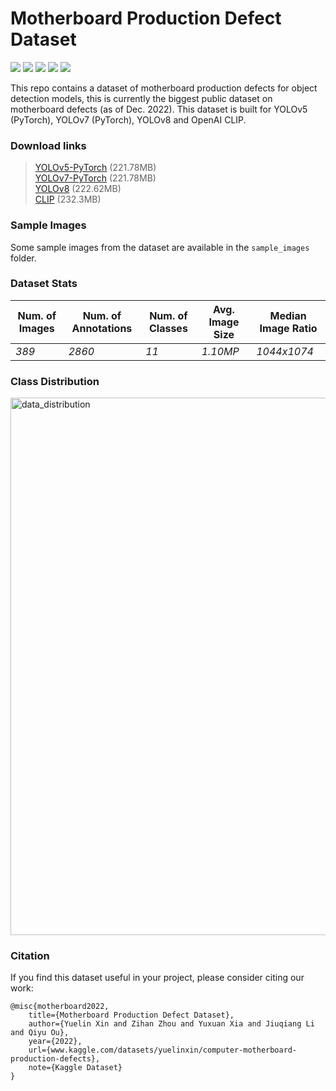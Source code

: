 # Motherboard Production Defect Dataset
<img src="https://img.shields.io/badge/DOI-kaggle-red.svg?logo=LOGO"> <img src="https://img.shields.io/badge/YOLOv5-Yes-blueviolet.svg?logo=LOGO"> <img src="https://img.shields.io/badge/YOLOv7-Yes-COLOR.svg?logo=LOGO"> <img src="https://img.shields.io/badge/YOLOv8-Yes-orange.svg?logo=LOGO"> <img src="https://img.shields.io/badge/CLIP-Yes-pink.svg?logo=LOGO">          

This repo contains a dataset of motherboard production defects for object detection models, 
this is currently the biggest public dataset on motherboard defects (as of Dec. 2022). 
This dataset is built for YOLOv5 (PyTorch), YOLOv7 (PyTorch), YOLOv8 and OpenAI CLIP.  

### Download links
> [YOLOv5-PyTorch](https://drive.google.com/file/d/1LkM2NKS0i7NPM5-MMLFdsqg2GvKq7VGw/view?usp=drive_link) (221.78MB)    
> [YOLOv7-PyTorch](https://drive.google.com/file/d/1-WzVNdGJZWYlAwufJsnvFOCqbruJUdA9/view?usp=drive_link) (221.78MB)    
> [YOLOv8](https://drive.google.com/file/d/1ex6QgNFH8MK1G_ZnLfZMiGPUTXYG2GBM/view?usp=drive_link) (222.62MB)     
> [CLIP](https://drive.google.com/file/d/1_UbXKZxE74cdoegBFdOz4V8KMaX4-U3R/view?usp=drive_link) (232.3MB)

### Sample Images
Some sample images from the dataset are available in the `sample_images` folder.

### Dataset Stats
| Num. of Images | Num. of Annotations | Num. of Classes|  Avg. Image Size | Median Image Ratio |
|----------------|---------------------|----------------|------------------|--------------------|
| *389* | *2860* | *11* | *1.10MP* | *1044x1074* |

### Class Distribution
<img width="860" alt="data_distribution" src="https://user-images.githubusercontent.com/89094576/211546161-83b5bf9c-eb1c-400a-90d6-4609c83479b7.png">

### Citation
If you find this dataset useful in your project, please consider citing our work:
```
@misc{motherboard2022,
    title={Motherboard Production Defect Dataset}, 
    author={Yuelin Xin and Zihan Zhou and Yuxuan Xia and Jiuqiang Li and Qiyu Ou},
    year={2022},
    url={www.kaggle.com/datasets/yuelinxin/computer-motherboard-production-defects},
    note={Kaggle Dataset}
}
```
